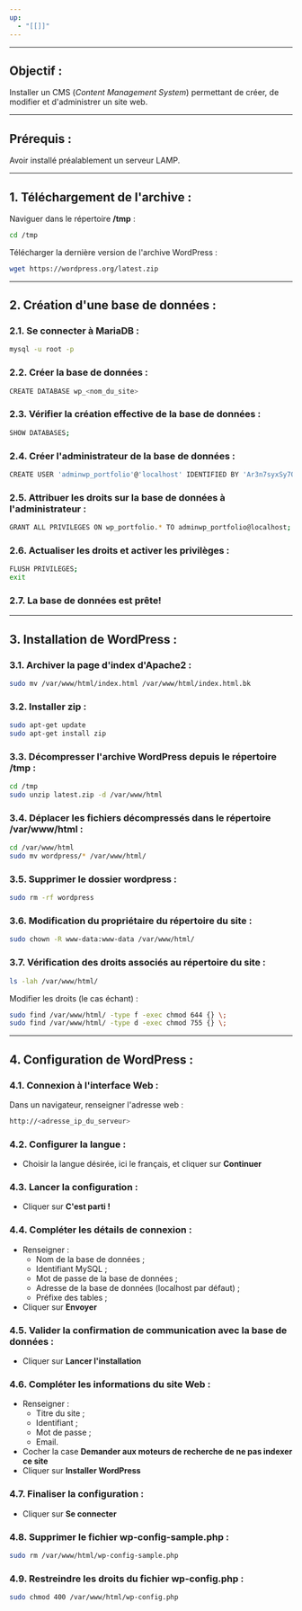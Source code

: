 ```yaml
---
up:
  - "[[]]"
---
```

---
## Objectif :
Installer un CMS (_Content Management System_) permettant de créer, de modifier et d'administrer un site web.

---
## Prérequis :
Avoir installé préalablement un serveur LAMP.

---
## 1. Téléchargement de l'archive :
Naviguer dans le répertoire **/tmp** :
```bash
cd /tmp
```
Télécharger la dernière version de l'archive WordPress :
```bash
wget https://wordpress.org/latest.zip
```

---
## 2. Création d'une base de données :
### 2.1. Se connecter à MariaDB :
```bash
mysql -u root -p
```
### 2.2. Créer la base de données :
```bash
CREATE DATABASE wp_<nom_du_site>
```
### 2.3. Vérifier la création effective de la base de données :
```bash
SHOW DATABASES;
```
### 2.4. Créer l'administrateur de la base de données :
```bash
CREATE USER 'adminwp_portfolio'@'localhost' IDENTIFIED BY 'Ar3n7syxSy7Qtz';
```
### 2.5. Attribuer les droits sur la base de données à l'administrateur :
```bash
GRANT ALL PRIVILEGES ON wp_portfolio.* TO adminwp_portfolio@localhost;
```
### 2.6. Actualiser les droits et activer les privilèges :
```bash
FLUSH PRIVILEGES;
exit
```
### 2.7. La base de données est prête!

---
## 3. Installation de WordPress :
### 3.1. Archiver la page d'index d'Apache2 :
```bash
sudo mv /var/www/html/index.html /var/www/html/index.html.bk
```
### 3.2. Installer **zip** :
```bash
sudo apt-get update
sudo apt-get install zip
```
### 3.3. Décompresser l'archive WordPress depuis le répertoire **/tmp** :
```bash
cd /tmp
sudo unzip latest.zip -d /var/www/html
```
### 3.4. Déplacer les fichiers décompressés dans le répertoire **/var/www/html** :
```bash
cd /var/www/html
sudo mv wordpress/* /var/www/html/
```
### 3.5. Supprimer le dossier **wordpress** :
```bash
sudo rm -rf wordpress
```

### 3.6. Modification du propriétaire du répertoire du site :
```bash
sudo chown -R www-data:www-data /var/www/html/
```

### 3.7. Vérification des droits associés au répertoire du site :
```bash
ls -lah /var/www/html/
```
Modifier les droits (le cas échant) :
```bash
sudo find /var/www/html/ -type f -exec chmod 644 {} \;
sudo find /var/www/html/ -type d -exec chmod 755 {} \;
```

---
## 4. Configuration de WordPress :
### 4.1. Connexion à l'interface Web :
Dans un navigateur, renseigner l'adresse web :
```bash
http://<adresse_ip_du_serveur>
```
### 4.2. Configurer la langue :
- Choisir la langue désirée, ici le français, et cliquer sur **Continuer**
### 4.3. Lancer la configuration :
- Cliquer sur **C'est parti !**
### 4.4. Compléter les détails de connexion :
- Renseigner :
	- Nom de la base de données ;
	- Identifiant MySQL ;
	- Mot de passe de la base de données ;
	- Adresse de la base de données (localhost par défaut) ;
	- Préfixe des tables ;
- Cliquer sur **Envoyer**
### 4.5. Valider la confirmation de communication avec la base de données :
- Cliquer sur **Lancer l'installation**
### 4.6. Compléter les informations du site Web :
- Renseigner :
	- Titre du site ;
	- Identifiant ;
	- Mot de passe ;
	- Email.
- Cocher la case **Demander aux moteurs de recherche de ne pas indexer ce site**
- Cliquer sur **Installer WordPress**
### 4.7. Finaliser la configuration :
- Cliquer sur **Se connecter**
### 4.8. Supprimer le fichier **wp-config-sample.php** :
```bash
sudo rm /var/www/html/wp-config-sample.php
```
### 4.9. Restreindre les droits du fichier **wp-config.php** :
```bash
sudo chmod 400 /var/www/html/wp-config.php
```

